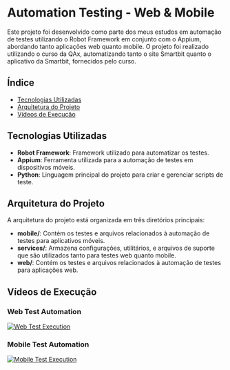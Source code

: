 # Automation Testing - Web & Mobile

Este projeto foi desenvolvido como parte dos meus estudos em automação de testes utilizando o Robot Framework em conjunto com o Appium, abordando tanto aplicações web quanto mobile. O projeto foi realizado utilizando o curso da QAx, automatizando tanto o site Smartbit quanto o aplicativo da Smartbit, fornecidos pelo curso.

## Índice
- [Tecnologias Utilizadas](#tecnologias-utilizadas)
- [Arquitetura do Projeto](#arquitetura-do-projeto)
- [Vídeos de Execução](#vídeos-de-execução)

## Tecnologias Utilizadas
<a id="tecnologias-utilizadas"></a>

- **Robot Framework**: Framework utilizado para automatizar os testes.
- **Appium**: Ferramenta utilizada para a automação de testes em dispositivos móveis.
- **Python**: Linguagem principal do projeto para criar e gerenciar scripts de teste.

## Arquitetura do Projeto
<a id="arquitetura-do-projeto"></a>

A arquitetura do projeto está organizada em três diretórios principais:

- **mobile/**: Contém os testes e arquivos relacionados à automação de testes para aplicativos móveis.
- **services/**: Armazena configurações, utilitários, e arquivos de suporte que são utilizados tanto para testes web quanto mobile.
- **web/**: Contém os testes e arquivos relacionados à automação de testes para aplicações web.

## Vídeos de Execução
<a id="vídeos-de-execução"></a>

### Web Test Automation
[![Web Test Execution](https://github.com/user-attachments/assets/1e4632b3-9898-409c-9a6f-026463d68d3f)](https://github.com/user-attachments/assets/1e4632b3-9898-409c-9a6f-026463d68d3f)

### Mobile Test Automation
[![Mobile Test Execution](https://github.com/user-attachments/assets/bece8fa0-09b4-4371-a844-02cb2e5bb2f7)](https://github.com/user-attachments/assets/bece8fa0-09b4-4371-a844-02cb2e5bb2f7)
